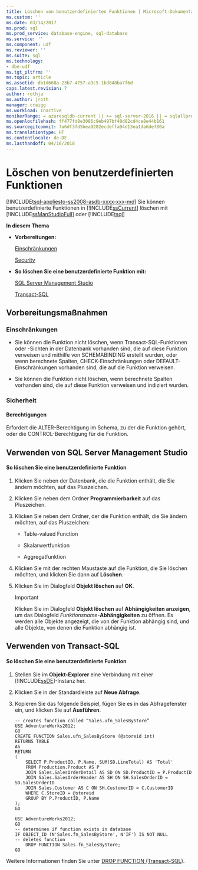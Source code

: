 ```yaml
---
title: Löschen von benutzerdefinierten Funktionen | Microsoft-Dokumentation
ms.custom: ''
ms.date: 03/14/2017
ms.prod: sql
ms.prod_service: database-engine, sql-database
ms.service: ''
ms.component: udf
ms.reviewer: ''
ms.suite: sql
ms.technology:
- dbe-udf
ms.tgt_pltfrm: ''
ms.topic: article
ms.assetid: db1d668a-23b7-4757-a9c5-1bd848ba7f6d
caps.latest.revision: 7
author: rothja
ms.author: jroth
manager: craigg
ms.workload: Inactive
monikerRange: = azuresqldb-current || >= sql-server-2016 || = sqlallproducts-allversions
ms.openlocfilehash: ff477fd8e3086c9eb497bf40d82cd4ce8e44b161
ms.sourcegitcommit: 7a6df3fd5bea9282ecdeffa94d13ea1da6def80a
ms.translationtype: HT
ms.contentlocale: de-DE
ms.lasthandoff: 04/16/2018
---
```

# <a name="delete-user-defined-functions"></a>Löschen von benutzerdefinierten Funktionen
[!INCLUDE[tsql-appliesto-ss2008-asdb-xxxx-xxx-md](../../includes/tsql-appliesto-ss2008-asdb-xxxx-xxx-md.md)]
  Sie können benutzerdefinierte Funktionen in [!INCLUDE[ssCurrent](../../includes/sscurrent-md.md)] löschen mit [!INCLUDE[ssManStudioFull](../../includes/ssmanstudiofull-md.md)] oder [!INCLUDE[tsql](../../includes/tsql-md.md)]  
  
 **In diesem Thema**  
  
-   **Vorbereitungen:**  
  
     [Einschränkungen](#Restrictions)  
  
     [Security](#Security)  
  
-   **So löschen Sie eine benutzerdefinierte Funktion mit:**  
  
     [SQL Server Management Studio](#SSMSProcedure)  
  
     [Transact-SQL](#TsqlProcedure)  
  
##  <a name="BeforeYouBegin"></a> Vorbereitungsmaßnahmen  
  
###  <a name="Restrictions"></a> Einschränkungen  
  
-   Sie können die Funktion nicht löschen, wenn Transact-SQL-Funktionen oder -Sichten in der Datenbank vorhanden sind, die auf diese Funktion verweisen und mithilfe von SCHEMABINDING erstellt wurden, oder wenn berechnete Spalten, CHECK-Einschränkungen oder DEFAULT-Einschränkungen vorhanden sind, die auf die Funktion verweisen.  
  
-   Sie können die Funktion nicht löschen, wenn berechnete Spalten vorhanden sind, die auf diese Funktion verweisen und indiziert wurden.  
  
###  <a name="Security"></a> Sicherheit  
  
####  <a name="Permissions"></a> Berechtigungen  
 Erfordert die ALTER-Berechtigung im Schema, zu der die Funktion gehört, oder die CONTROL-Berechtigung für die Funktion.  
  
##  <a name="SSMSProcedure"></a> Verwenden von SQL Server Management Studio  
  
#### <a name="to-delete-a-user-defined-function"></a>So löschen Sie eine benutzerdefinierte Funktion  
  
1.  Klicken Sie neben der Datenbank, die die Funktion enthält, die Sie ändern möchten, auf das Pluszeichen.  
  
2.  Klicken Sie neben dem Ordner **Programmierbarkeit** auf das Pluszeichen.  
  
3.  Klicken Sie neben dem Ordner, der die Funktion enthält, die Sie ändern möchten, auf das Pluszeichen:  
  
    -   Table-valued Function  
  
    -   Skalarwertfunktion  
  
    -   Aggregatfunktion  
  
4.  Klicken Sie mit der rechten Maustaste auf die Funktion, die Sie löschen möchten, und klicken Sie dann auf **Löschen**.  
  
5.  Klicken Sie im Dialogfeld **Objekt löschen** auf **OK**.  
  
    > [!IMPORTANT]  
    >  Klicken Sie im Dialogfeld **Objekt löschen** auf **Abhängigkeiten anzeigen**, um das Dialogfeld *Funktionsname*-**Abhängigkeiten** zu öffnen. Es werden alle Objekte angezeigt, die von der Funktion abhängig sind, und alle Objekte, von denen die Funktion abhängig ist.  
  
##  <a name="TsqlProcedure"></a> Verwenden von Transact-SQL  
  
#### <a name="to-delete-a-user-defined-function"></a>So löschen Sie eine benutzerdefinierte Funktion  
  
1.  Stellen Sie im **Objekt-Explorer** eine Verbindung mit einer [!INCLUDE[ssDE](../../includes/ssde-md.md)]-Instanz her.  
  
2.  Klicken Sie in der Standardleiste auf **Neue Abfrage**.  
  
3.  Kopieren Sie das folgende Beispiel, fügen Sie es in das Abfragefenster ein, und klicken Sie auf **Ausführen**.  
  
    ```  
    -- creates function called “Sales.ufn_SalesByStore”  
    USE AdventureWorks2012;  
    GO  
    CREATE FUNCTION Sales.ufn_SalesByStore (@storeid int)  
    RETURNS TABLE  
    AS  
    RETURN   
    (  
        SELECT P.ProductID, P.Name, SUM(SD.LineTotal) AS 'Total'  
        FROM Production.Product AS P   
        JOIN Sales.SalesOrderDetail AS SD ON SD.ProductID = P.ProductID  
        JOIN Sales.SalesOrderHeader AS SH ON SH.SalesOrderID = SD.SalesOrderID  
        JOIN Sales.Customer AS C ON SH.CustomerID = C.CustomerID  
        WHERE C.StoreID = @storeid  
        GROUP BY P.ProductID, P.Name  
    );  
    GO  
    ```  
  
    ```  
    USE AdventureWorks2012;  
    GO  
    -- determines if function exists in database  
    IF OBJECT_ID (N'Sales.fn_SalesByStore', N'IF') IS NOT NULL  
    -- deletes function  
        DROP FUNCTION Sales.fn_SalesByStore;  
    GO  
    ```  
  
 Weitere Informationen finden Sie unter [DROP FUNCTION &#40;Transact-SQL&#41;](../../t-sql/statements/drop-function-transact-sql.md).  
  
  
